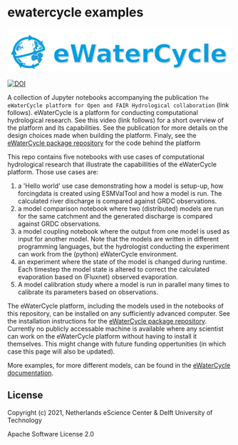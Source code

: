 # ewatercycle examples
![image](https://github.com/eWaterCycle/ewatercycle/raw/main/docs/examples/logo.png)

[![DOI](https://zenodo.org/badge/DOI/10.5281/zenodo.5543899.svg)](https://doi.org/10.5281/zenodo.5543899)

A collection of Jupyter notebooks accompanying the publication `The eWaterCycle platform for Open and FAIR Hydrological collaboration` (link follows). eWaterCycle is a platform for conducting computational hydrological research. See this video (link follows) for a short overview of the platform and its capabilities. See the publication for more details on the design choices made when building the platform. Finaly, see the [eWaterCycle package repository](https://doi.org/10.5281/zenodo.5119389) for the code behind the platform

This repo contains five notebooks with use cases of computational hydrological research that illustrate the capabillities of the eWaterCycle platform. Those use cases are:

1. a 'Hello world' use case demonstrating how a model is setup-up, how forcingdata is created using ESMValTool and how a model is run. The calculated river discharge is compared against GRDC observations.
2. a model comparison notebook where two (distributed) models are run for the same catchment and the generated discharge is compared against GRDC observations.
3. a model coupling notebook where the output from one model is used as input for another model. Note that the models are written in different programming languages, but the hydrologist conducting the experiment can work from the (python) eWaterCycle environment.
4. an experiment where the state of the model is changed during runtime. Each timestep the model state is altered to correct the calculated evaporation based on (Fluxnet) observed evaporation.
5. A model calibration study where a model is run in parallel many times to calibrate its parameters based on observations.

The eWaterCycle platform, including the models used in the notebooks of this repository, can be installed on any sufficiently advanced computer. See the installation instructions for the [eWaterCycle package repository](https://doi.org/10.5281/zenodo.5119389). Currently no publicly accessable machine is available where any scientist can work on the eWaterCycle platform without having to install it themselves. This might change with future funding oppertunities (in which case this page will also be updated).

More examples, for more different models, can be found in the
[eWaterCycle documentation](https://ewatercycle.readthedocs.io).

## License

Copyright (c) 2021, Netherlands eScience Center & Delft University of
Technology

Apache Software License 2.0
